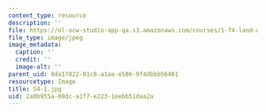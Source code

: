 ```yaml
---
content_type: resource
description: ''
file: https://ol-ocw-studio-app-qa.s3.amazonaws.com/courses/1-74-land-water-food-and-climate-fall-2020/2a0b955a08dca1f7e2231eebb51daa2a_S4-1.jpg
file_type: image/jpeg
image_metadata:
  caption: ''
  credit: ''
  image-alt: ''
parent_uid: 8da17822-01c8-a1aa-e586-9f4dbbb56401
resourcetype: Image
title: S4-1.jpg
uid: 2a0b955a-08dc-a1f7-e223-1eebb51daa2a
---
```

